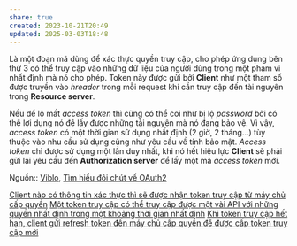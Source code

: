 ```yaml
---
share: true
created: 2023-10-21T20:49
updated: 2025-03-03T18:48
---
```

Là một đoạn mã dùng để xác thực quyền truy cập, cho phép ứng dụng bên thứ 3 có thể truy cập vào những dữ liệu của người dùng trong một phạm vi nhất định mà nó cho phép. Token này được gửi bởi **Client** như một tham số được truyền vào _hreader_ trong mỗi request khi cần truy cập đến tài nguyên trong **Resource server**.

Nếu để lộ mất _access token_ thì cũng có thể coi như bị lộ _password_ bởi có thể lợi dụng nó để lấy được những tài nguyên mà nó đang bảo vệ. Vì vậy, _access token_ có một thời gian sử dụng nhất định (2 giờ, 2 tháng...) tùy thuộc vào nhu cầu sử dụng cũng như yêu cầu về tính bảo mật. _Access token_ chỉ được sử dụng một lần duy nhất, khi nó hết hiệu lực **Client** sẽ phải gửi lại yêu cầu đến **Authorization server** để lấy một mã _access token_ mới.

Nguồn:: [Viblo](../../../../%CE%9E%20Ngu%E1%BB%93n%20v%C3%A0%20t%C3%A0i%20nguy%C3%AAn%20h%E1%BB%97%20tr%E1%BB%A3/%CE%9E%20Ngu%E1%BB%93n/Viblo.md), [Tìm hiểu đôi chút về OAuth2](https://viblo.asia/p/tim-hieu-doi-chut-ve-oauth2-eW65GvMLlDO)

[Client nào có thông tin xác thực thì sẽ được nhận token truy cập từ máy chủ cấp quyền](./Client%20n%C3%A0o%20c%C3%B3%20th%C3%B4ng%20tin%20x%C3%A1c%20th%E1%BB%B1c%20th%C3%AC%20s%E1%BA%BD%20%C4%91%C6%B0%E1%BB%A3c%20nh%E1%BA%ADn%20token%20truy%20c%E1%BA%ADp%20t%E1%BB%AB%20m%C3%A1y%20ch%E1%BB%A7%20c%E1%BA%A5p%20quy%E1%BB%81n.md) 
[Một token truy cập có thể truy cập được một vài API với những quyền nhất định trong một khoảng thời gian nhất định](./M%E1%BB%99t%20token%20truy%20c%E1%BA%ADp%20c%C3%B3%20th%E1%BB%83%20truy%20c%E1%BA%ADp%20%C4%91%C6%B0%E1%BB%A3c%20m%E1%BB%99t%20v%C3%A0i%20API%20v%E1%BB%9Bi%20nh%E1%BB%AFng%20quy%E1%BB%81n%20nh%E1%BA%A5t%20%C4%91%E1%BB%8Bnh%20trong%20m%E1%BB%99t%20kho%E1%BA%A3ng%20th%E1%BB%9Di%20gian%20nh%E1%BA%A5t%20%C4%91%E1%BB%8Bnh.md)
[Khi token truy cập hết hạn, client gửi refresh token đến máy chủ cấp quyền để được cấp token truy cập mới](./Khi%20token%20truy%20c%E1%BA%ADp%20h%E1%BA%BFt%20h%E1%BA%A1n,%20client%20g%E1%BB%ADi%20refresh%20token%20%C4%91%E1%BA%BFn%20m%C3%A1y%20ch%E1%BB%A7%20c%E1%BA%A5p%20quy%E1%BB%81n%20%C4%91%E1%BB%83%20%C4%91%C6%B0%E1%BB%A3c%20c%E1%BA%A5p%20token%20truy%20c%E1%BA%ADp%20m%E1%BB%9Bi.md) 

